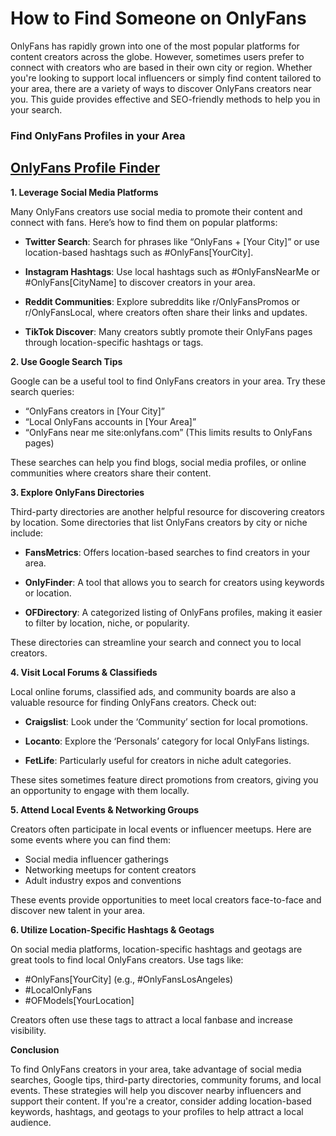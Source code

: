 # **How to Find Someone on OnlyFans**


OnlyFans has rapidly grown into one of the most popular platforms for content creators across the globe. However, sometimes users prefer to connect with creators who are based in their own city or region. Whether you're looking to support local influencers or simply find content tailored to your area, there are a variety of ways to discover OnlyFans creators near you. This guide provides effective and SEO-friendly methods to help you in your search.
### Find OnlyFans Profiles in your Area
## [OnlyFans Profile Finder](https://9990.site/area)
**1. Leverage Social Media Platforms**

Many OnlyFans creators use social media to promote their content and connect with fans. Here’s how to find them on popular platforms:

- **Twitter Search**: Search for phrases like “OnlyFans + [Your City]” or use location-based hashtags such as #OnlyFans[YourCity].
  
- **Instagram Hashtags**: Use local hashtags such as #OnlyFansNearMe or #OnlyFans[CityName] to discover creators in your area.

- **Reddit Communities**: Explore subreddits like r/OnlyFansPromos or r/OnlyFansLocal, where creators often share their links and updates.

- **TikTok Discover**: Many creators subtly promote their OnlyFans pages through location-specific hashtags or tags.

**2. Use Google Search Tips**

Google can be a useful tool to find OnlyFans creators in your area. Try these search queries:

- “OnlyFans creators in [Your City]”
- “Local OnlyFans accounts in [Your Area]”
- “OnlyFans near me site:onlyfans.com” (This limits results to OnlyFans pages)

These searches can help you find blogs, social media profiles, or online communities where creators share their content.

**3. Explore OnlyFans Directories**

Third-party directories are another helpful resource for discovering creators by location. Some directories that list OnlyFans creators by city or niche include:

- **FansMetrics**: Offers location-based searches to find creators in your area.
  
- **OnlyFinder**: A tool that allows you to search for creators using keywords or location.

- **OFDirectory**: A categorized listing of OnlyFans profiles, making it easier to filter by location, niche, or popularity.

These directories can streamline your search and connect you to local creators.

**4. Visit Local Forums & Classifieds**

Local online forums, classified ads, and community boards are also a valuable resource for finding OnlyFans creators. Check out:

- **Craigslist**: Look under the ‘Community’ section for local promotions.
  
- **Locanto**: Explore the ‘Personals’ category for local OnlyFans listings.

- **FetLife**: Particularly useful for creators in niche adult categories.

These sites sometimes feature direct promotions from creators, giving you an opportunity to engage with them locally.

**5. Attend Local Events & Networking Groups**

Creators often participate in local events or influencer meetups. Here are some events where you can find them:

- Social media influencer gatherings
- Networking meetups for content creators
- Adult industry expos and conventions

These events provide opportunities to meet local creators face-to-face and discover new talent in your area.

**6. Utilize Location-Specific Hashtags & Geotags**

On social media platforms, location-specific hashtags and geotags are great tools to find local OnlyFans creators. Use tags like:

- #OnlyFans[YourCity] (e.g., #OnlyFansLosAngeles)
- #LocalOnlyFans
- #OFModels[YourLocation]

Creators often use these tags to attract a local fanbase and increase visibility.

**Conclusion**

To find OnlyFans creators in your area, take advantage of social media searches, Google tips, third-party directories, community forums, and local events. These strategies will help you discover nearby influencers and support their content. If you're a creator, consider adding location-based keywords, hashtags, and geotags to your profiles to help attract a local audience.
